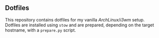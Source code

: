 Dotfiles
---
This repository contains dotfiles for my vanilla _ArchLinux_/_i3wm_ setup.
Dotfiles are installed using `stow` and are prepared, depending on the target hostname, with a `prepare.py` script.
